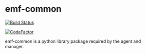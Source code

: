# emf-common

[![Build Status](https://travis-ci.org/whamcloud/emf-common.svg?branch=master)](https://travis-ci.org/whamcloud/emf-common)

[![CodeFactor](https://www.codefactor.io/repository/github/whamcloud/emf-common/badge)](https://www.codefactor.io/repository/github/whamcloud/emf-common)

emf-common is a python library package required by the agent and manager.
